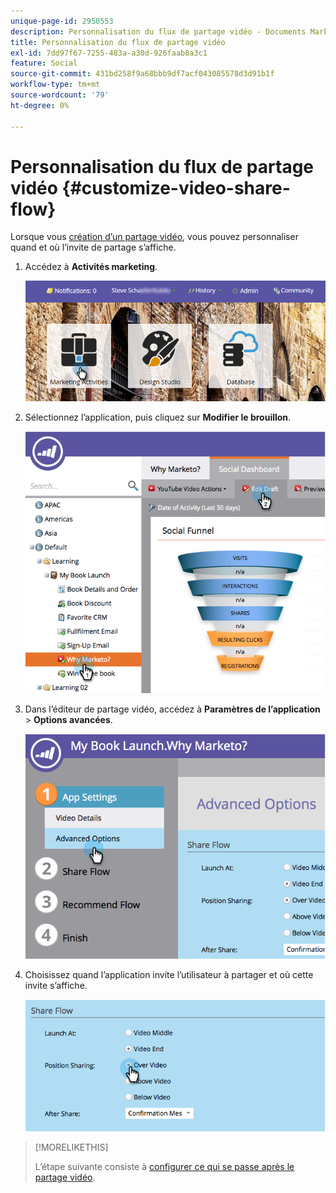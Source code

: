 ```yaml
---
unique-page-id: 2950553
description: Personnalisation du flux de partage vidéo - Documents Marketo - Documentation du produit
title: Personnalisation du flux de partage vidéo
exl-id: 7dd97f67-7255-483a-a30d-926faab8a3c1
feature: Social
source-git-commit: 431bd258f9a68bbb9df7acf043085578d3d91b1f
workflow-type: tm+mt
source-wordcount: '79'
ht-degree: 0%

---
```


# Personnalisation du flux de partage vidéo {#customize-video-share-flow}

Lorsque vous [création d’un partage vidéo](/help/marketo/product-docs/demand-generation/landing-pages/free-form-landing-pages/add-a-video-to-a-free-form-landing-page.md), vous pouvez personnaliser quand et où l’invite de partage s’affiche.

1. Accédez à **Activités marketing**.

   ![](assets/login-marketing-activities-2.png)

1. Sélectionnez l’application, puis cliquez sur **Modifier le brouillon**.

   ![](assets/image2014-9-22-16-3a40-3a41.png)

1. Dans l’éditeur de partage vidéo, accédez à **Paramètres de l’application** > **Options avancées**.

   ![](assets/image2014-9-22-16-3a41-3a3.png)

1. Choisissez quand l’application invite l’utilisateur à partager et où cette invite s’affiche.

   ![](assets/image2014-9-22-16-3a41-3a20.png)

>[!MORELIKETHIS]
>
>L’étape suivante consiste à [configurer ce qui se passe après le partage vidéo](/help/marketo/product-docs/demand-generation/social/configuring-social-actions/configure-after-share-prompts.md).
